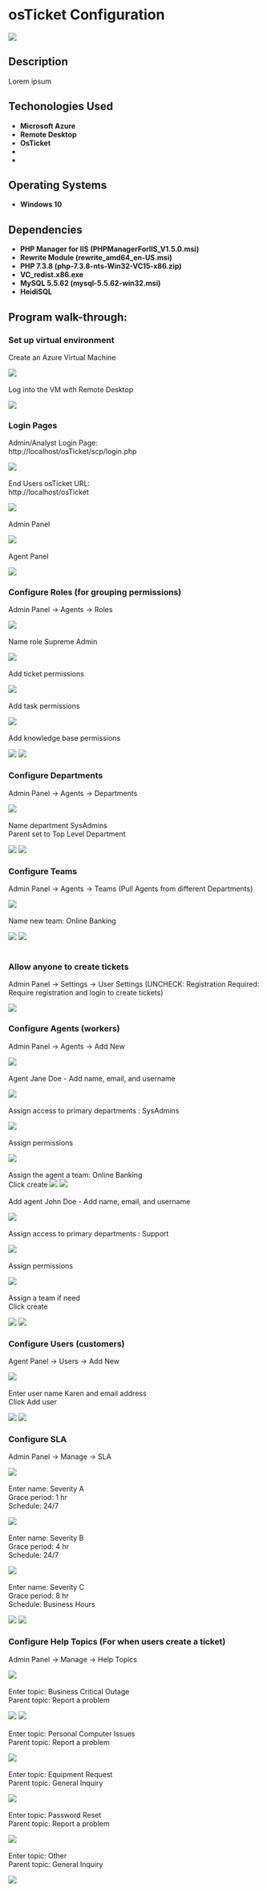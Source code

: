 <h1>osTicket Configuration</h1>

![](https://github.com/rbrianshutt/osticket/blob/main/osTicket/osticket-logo1.png)


<h2>Description</h2>
Lorem ipsum
<br />

<h2>Techonologies Used</h2>

- <b>Microsoft Azure</b> 
- <b>Remote Desktop</b>
- <b>OsTicket</b>
- <b></b>
- <b></b>

<h2>Operating Systems</h2>

- <b>Windows 10 </b> 

<h2>Dependencies</h2>

- <b>PHP Manager for IIS (PHPManagerForIIS_V1.5.0.msi)</b> 
- <b>Rewrite Module (rewrite_amd64_en-US.msi)</b>
- <b>PHP 7.3.8 (php-7.3.8-nts-Win32-VC15-x86.zip)</b> 
- <b>VC_redist.x86.exe</b>
- <b>MySQL 5.5.62 (mysql-5.5.62-win32.msi)</b> 
- <b>HeidiSQL</b>

<h2>Program walk-through:</h2>

<h3>Set up virtual environment</h3>

Create an Azure Virtual Machine  <br/>

![](https://github.com/rbrianshutt/osticket/blob/main/osTicket/1.Create%20an%20Azure%20Virtual%20Machine.PNG)
<br />
<br />
Log into the VM with Remote Desktop <br/>

![](https://github.com/rbrianshutt/osticket/blob/main/osTicket/2.Log%20into%20the%20VM%20with%20Remote%20Desktop.PNG)
<br />

<h3>Login Pages</h3>

Admin/Analyst Login Page: <br/>
http://localhost/osTicket/scp/login.php  <br/>

![](https://github.com/rbrianshutt/osticket/blob/main/osTicket/3%20osTicket%20login.PNG)
<br />
<br />
End Users osTicket URL:<br/>
http://localhost/osTicket <br/>

![](https://github.com/rbrianshutt/osticket/blob/main/osTicket/3.1.support%20center.PNG)
<br />
<br />
Admin Panel <br/>

![](https://github.com/rbrianshutt/osticket/blob/main/osTicket/4.admin%20panel.PNG)
<br />
<br />
Agent Panel <br/>

![](https://github.com/rbrianshutt/osticket/blob/main/osTicket/4.agent%20panel.PNG)
<br />

<h3>Configure Roles (for grouping permissions)</h3>

Admin Panel -> Agents -> Roles<br/>

![](https://github.com/rbrianshutt/osticket/blob/main/osTicket/5.1%20congfigure%20role1.PNG)
<br />
<br />
Name role Supreme Admin <br/>

![](https://github.com/rbrianshutt/osticket/blob/main/osTicket/5.2configure%20role.PNG)
<br />
<br />
Add ticket permissions <br/>

![](https://github.com/rbrianshutt/osticket/blob/main/osTicket/5.3add%20permissions%20tickets.PNG)
<br />
<br />
Add task permissions  <br/>

![](https://github.com/rbrianshutt/osticket/blob/main/osTicket/5.4add%20permissions%20tasks.PNG)
<br />
<br />
Add knowledge base permissions  <br/>

![](https://github.com/rbrianshutt/osticket/blob/main/osTicket/5.5%20add%20permissions%20knowledgebase.PNG)
![](https://github.com/rbrianshutt/osticket/blob/main/osTicket/5.6%20added%20supreme%20admin.PNG)
<br />

<h3>Configure Departments</h3>

Admin Panel -> Agents -> Departments <br/>

![](https://github.com/rbrianshutt/osticket/blob/main/osTicket/6.1add%20department.PNG)
<br />
<br />
Name department SysAdmins  <br/>
Parent set to Top Level Department  <br/>

![](https://github.com/rbrianshutt/osticket/blob/main/osTicket/6.2%20create%20sysadmins.PNG)
![](https://github.com/rbrianshutt/osticket/blob/main/osTicket/6.3created.PNG)
<br />

<h3>Configure Teams</h3>

Admin Panel -> Agents -> Teams (Pull Agents from different Departments)  <br/>

![](https://github.com/rbrianshutt/osticket/blob/main/osTicket/7.1add%20new%20team.PNG)
<br />
<br />
Name new team: Online Banking  <br/>

![](https://github.com/rbrianshutt/osticket/blob/main/osTicket/7.2online%20banking%20team.PNG)
![](https://github.com/rbrianshutt/osticket/blob/main/osTicket/7.3%20team%20added.PNG)
<br />
<br />

<h3>Allow anyone to create tickets</h3>

Admin Panel -> Settings -> User Settings (UNCHECK: Registration Required: Require registration and login to create tickets) <br/>

![](https://github.com/rbrianshutt/osticket/blob/main/osTicket/8.1uncheck%20unregistered%20users%20can%20create%20tickets.PNG)
<br />

<h3>Configure Agents (workers)</h3>

Admin Panel -> Agents -> Add New <br/>

![](https://github.com/rbrianshutt/osticket/blob/main/osTicket/9.1add%20new%20agent.PNG)
<br />
<br />
Agent Jane Doe - Add name, email, and username  <br/>

![](https://github.com/rbrianshutt/osticket/blob/main/osTicket/9.2janedoe.PNG)
<br />
<br />
Assign access to primary departments : SysAdmins <br/>

![](https://github.com/rbrianshutt/osticket/blob/main/osTicket/9.3access.PNG)
<br />
<br />
Assign permissions <br/>

![](https://github.com/rbrianshutt/osticket/blob/main/osTicket/9.4permissions.PNG)
<br />
<br />
Assign the agent a team: Online Banking  <br/>
Click create
![](https://github.com/rbrianshutt/osticket/blob/main/osTicket/9.5teams.PNG)
![](https://github.com/rbrianshutt/osticket/blob/main/osTicket/9.6jane%20doe%20added.PNG)
<br />
<br />
Add agent John Doe - Add name, email, and username <br/>

![](https://github.com/rbrianshutt/osticket/blob/main/osTicket/9.7add%20agent%20john%20doe.PNG)
<br />
<br />
Assign access to primary departments : Support  <br/>

![](https://github.com/rbrianshutt/osticket/blob/main/osTicket/9.8%20access.PNG)
<br />
<br />
Assign permissions <br/>

![](https://github.com/rbrianshutt/osticket/blob/main/osTicket/9.9persmissions.PNG)
<br />
<br />
Assign a team if need  <br/>
Click create <br/>

![](https://github.com/rbrianshutt/osticket/blob/main/osTicket/9.10agents.PNG)
![](https://github.com/rbrianshutt/osticket/blob/main/osTicket/9.11agent%20added.PNG)
<br />

<h3>Configure Users (customers)</h3>

Agent Panel -> Users -> Add New <br/>

![](https://github.com/rbrianshutt/osticket/blob/main/osTicket/10.1add%20user.PNG)
<br />
<br />
Enter user name Karen and email address  <br/>
Click Add user  <br/>

![](https://github.com/rbrianshutt/osticket/blob/main/osTicket/10.2karen.PNG)
![](https://github.com/rbrianshutt/osticket/blob/main/osTicket/10.3user%20added.PNG)
<br />

<h3>Configure SLA</h3>

Admin Panel -> Manage -> SLA  <br/>

![](https://github.com/rbrianshutt/osticket/blob/main/osTicket/11.1add%20sla.PNG)
<br />
<br />
Enter name: Severity A  <br/>
Grace period: 1 hr<br/>
Schedule: 24/7<br/>

![](https://github.com/rbrianshutt/osticket/blob/main/osTicket/11.2severity%20a.PNG)
<br />
<br />
Enter name: Severity B  <br/>
Grace period: 4 hr<br/>
Schedule: 24/7<br/>

![](https://github.com/rbrianshutt/osticket/blob/main/osTicket/11.3severity%20b.PNG)
<br />
<br />
Enter name: Severity C  <br/>
Grace period: 8 hr<br/>
Schedule: Business Hours<br/>

![](https://github.com/rbrianshutt/osticket/blob/main/osTicket/11.4severity%20c.PNG)
![](hub.com/rbrianshutt/osticket/blob/main/osTicket/11.5severity%20added.PNG)
<br />

<h3>Configure Help Topics (For when users create a ticket)</h3>

Admin Panel -> Manage -> Help Topics<br/>

![](https://github.com/rbrianshutt/osticket/blob/main/osTicket/12.1add%20new%20help%20topic.PNG)
<br />
<br />
Enter topic: Business Critical Outage <br/>
Parent topic: Report a problem<br/>

![](https://github.com/rbrianshutt/osticket/blob/main/osTicket/12.2business%20critical%20outage.PNG)
![](https://github.com/rbrianshutt/osticket/blob/main/osTicket/12.3business%20critical%20added.PNG)
<br />
<br />
Enter topic: Personal Computer Issues<br/>
Parent topic: Report a problem<br/>

![](https://github.com/rbrianshutt/osticket/blob/main/osTicket/12.4personal%20computer%20issues.PNG)
<br />
<br />
Enter topic: Equipment Request<br/>
Parent topic: General Inquiry<br/>


![](https://github.com/rbrianshutt/osticket/blob/main/osTicket/12.5equipment%20request.PNG)
<br />
<br />
Enter topic: Password Reset<br/>
Parent topic: Report a problem<br/>

![](https://github.com/rbrianshutt/osticket/blob/main/osTicket/12.6password%20reset.PNG)
<br />
<br />
Enter topic: Other<br/>
Parent topic: General Inquiry<br/>

![](https://github.com/rbrianshutt/osticket/blob/main/osTicket/12.7other.PNG)
<br />
<br />
